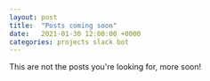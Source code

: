 ```yaml
---
layout: post
title:  "Posts coming soon"
date:   2021-01-30 12:00:00 +0000
categories: projects slack bot
---
```


This are not the posts you're looking for, more soon!
